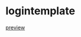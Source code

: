# logintemplate
[preview](https://mahamarshad02.github.io/logintemplate/Maham%20interns%20pk%20project/home.html)
